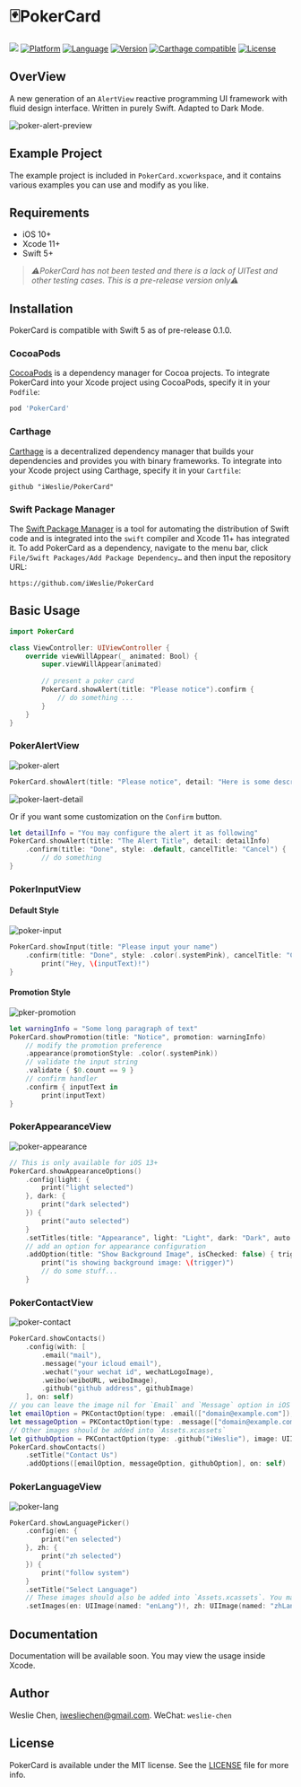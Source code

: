 # 🃏PokerCard

![](https://travis-ci.com/iWeslie/PokerCard.svg?branch=master)
[![Platform](http://img.shields.io/badge/platform-iOS-blue.svg?style=flat)](https://developer.apple.com/iphone/index.action)
[![Language](http://img.shields.io/badge/language-Swift-brightgreen.svg?style=flat)](https://developer.apple.com/swift)
[![Version](https://img.shields.io/cocoapods/v/PokerCard.svg?style=flat-square)](http://cocoapods.org/pods/PokerCard)
[![Carthage compatible](https://img.shields.io/badge/Carthage-compatible-4BC51D.svg?style=flat)](https://github.com/Carthage/Carthage)
[![License](http://img.shields.io/badge/license-MIT-lightgrey.svg?style=flat)](http://mit-license.org)

## OverView

A new generation of an `AlertView` reactive programming UI framework with fluid design interface. Written in purely Swift. Adapted to Dark Mode. 

![poker-alert-preview](https://photos.iweslie.com/github/pokercard/poker-alert-preview.png)

## Example Project

The example project is included in `PokerCard.xcworkspace`, and it contains various examples you can use and modify as you like. 

## Requirements

- iOS 10+
- Xcode 11+
- Swift 5+

> *⚠️PokerCard has not been tested and there is a lack of UITest and other testing cases. This is a pre-release version only⚠️*

## Installation

PokerCard is compatible with Swift 5 as of pre-release 0.1.0.

### CocoaPods

[CocoaPods](https://cocoapods.org/) is a dependency manager for Cocoa projects. To integrate PokerCard into your Xcode project using CocoaPods, specify it in your `Podfile`:

```ruby
pod 'PokerCard'
```

### Carthage

[Carthage](https://github.com/Carthage/Carthage) is a decentralized dependency manager that builds your dependencies and provides you with binary frameworks. To integrate into your Xcode project using Carthage, specify it in your `Cartfile`:

```
github "iWeslie/PokerCard"
```

### Swift Package Manager

The [Swift Package Manager](https://swift.org/package-manager/) is a tool for automating the distribution of Swift code and is integrated into the `swift` compiler and Xcode 11+ has integrated it. To add PokerCard as a dependency, navigate to the menu bar, click `File/Swift Packages/Add Package Dependency…` and then input the repository URL: 

```
https://github.com/iWeslie/PokerCard
```

## Basic Usage

```swift
import PokerCard

class ViewController: UIViewController {
    override viewWillAppear(_ animated: Bool) {
        super.viewWillAppear(animated)
        
        // present a poker card 
        PokerCard.showAlert(title: "Please notice").confirm {
            // do something ...
        }
    }
}
```

### PokerAlertView

![poker-alert](https://photos.iweslie.com/github/pokercard/poker-alert.png)

```swift
PokerCard.showAlert(title: "Please notice", detail: "Here is some descripttion ...")
```

![poker-laert-detail](https://photos.iweslie.com/github/pokercard/poker-laert-detail.png)

Or if you want some customization on the `Confirm` button.

```swift
let detailInfo = "You may configure the alert it as following"
PokerCard.showAlert(title: "The Alert Title", detail: detailInfo)
    .confirm(title: "Done", style: .default, cancelTitle: "Cancel") {
        // do something
}
```

### PokerInputView

#### Default Style

![poker-input](https://photos.iweslie.com/github/pokercard/poker-input.png)

```swift
PokerCard.showInput(title: "Please input your name")
    .confirm(title: "Done", style: .color(.systemPink), cancelTitle: "Cancel") { inputText in 
        print("Hey, \(inputText)!")
}
```

#### Promotion Style

![pker-promotion](https://photos.iweslie.com/github/pokercard/poker-promotion.png)

```swift
let warningInfo = "Some long paragraph of text"
PokerCard.showPromotion(title: "Notice", promotion: warningInfo)
    // modify the promotion preference 
    .appearance(promotionStyle: .color(.systemPink))
    // validate the input string
    .validate { $0.count == 9 }
    // confirm handler 
    .confirm { inputText in 
        print(inputText)
}
```

### PokerAppearanceView

![poker-appearance](https://photos.iweslie.com/github/pokercard/poker-appearance.png)

```swift
// This is only available for iOS 13+
PokerCard.showAppearanceOptions()
    .config(light: {
        print("light selected")
    }, dark: {
        print("dark selected")
    }) {
        print("auto selected")
    }
    .setTitles(title: "Appearance", light: "Light", dark: "Dark", auto: "Auto")
    // add an option for appearance configuration
    .addOption(title: "Show Background Image", isChecked: false) { trigger in
        print("is showing background image: \(trigger)")
        // do some stuff...
    }
```

### PokerContactView

![poker-contact](https://photos.iweslie.com/github/pokercard/poker-contact.png)

```swift
PokerCard.showContacts()
    .config(with: [
        .email("mail"),
        .message("your icloud email"),
        .wechat("your wechat id", wechatLogoImage),
        .weibo(weiboURL, weiboImage),
        .github("github address", githubImage)
    ], on: self)
// you can leave the image nil for `Email` and `Message` option in iOS 13+, it will use sfsymbol automatically.
let emailOption = PKContactOption(type: .email(["domain@example.com"]), image: UIImage(named: "mail"), title: "Email")
let messageOption = PKContactOption(type: .message(["domain@example.com"]), image: UIImage(named: "message"), title: "iMessage")
// Other images should be added into `Assets.xcassets`
let githubOption = PKContactOption(type: .github("iWeslie"), image: UIImage(named: "github"), title: "GitHub")
PokerCard.showContacts()
    .setTitle("Contact Us")
    .addOptions([emailOption, messageOption, githubOption], on: self)
```

### PokerLanguageView

![poker-lang](https://photos.iweslie.com/github/pokercard/poker-lang.png)

```swift
PokerCard.showLanguagePicker()
    .config(en: {
        print("en selected")
    }, zh: {
        print("zh selected")
    }) {
        print("follow system")
    }
    .setTitle("Select Language")
    // These images should also be added into `Assets.xcassets`. You may check it out in Example project.
    .setImages(en: UIImage(named: "enLang")!, zh: UIImage(named: "zhLang")!, auto: UIImage(named: "autoLang")!, checkmark: UIImage(named: "checkmark")!)
```

## Documentation

Documentation will be available soon. You may view the usage inside Xcode.

## Author

Weslie Chen, iwesliechen@gmail.com. WeChat: `weslie-chen`

## License

PokerCard is available under the MIT license. See the [LICENSE](LICENSE) file for more info.
